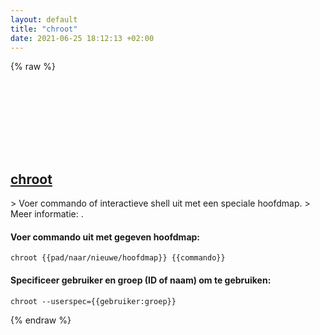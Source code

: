 ```yaml
---
layout: default
title: "chroot"
date: 2021-06-25 18:12:13 +02:00
---
```

{% raw %}
<h2 id="chroot">
  <a href="/nl/common/chroot.html">chroot</a> <a href="#chroot"><svg class="icon">
    <use href="/assets/images/unicode_sprite.svg#link" />
  </svg></a>
</h2>
> Voer commando of interactieve shell uit met een speciale hoofdmap.
> Meer informatie: <https://www.gnu.org/software/coreutils/chroot>.

#### Voer commando uit met gegeven hoofdmap:
```shell
chroot {{pad/naar/nieuwe/hoofdmap}} {{commando}}
```
#### Specificeer gebruiker en groep (ID of naam) om te gebruiken:
```shell
chroot --userspec={{gebruiker:groep}}
```
{% endraw %}